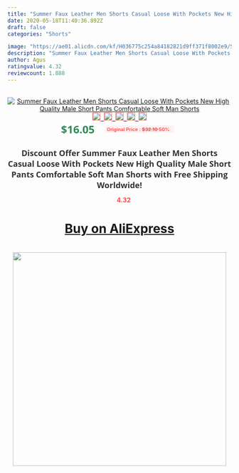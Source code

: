```yaml
---
title: "Summer Faux Leather Men Shorts Casual Loose With Pockets New High Quality Male Short Pants Comfortable Soft Man Shorts"
date: 2020-05-18T11:40:36.892Z
draft: false
categories: "Shorts"

image: "https://ae01.alicdn.com/kf/H036775c254a84182821d9ff371f8002e9/Summer-Faux-Leather-Men-Shorts-Casual-Loose-With-Pockets-New-High-Quality-Male-Short-Pants-Comfortable.jpg"
description: "Summer Faux Leather Men Shorts Casual Loose With Pockets New High Quality Male Short Pants Comfortable Soft Man Shorts"
author: Agus
ratingvalue: 4.32
reviewcount: 1.888
---
```

<br>
<div style="text-align: center;">
<a href="https://s.click.aliexpress.com/e/_ASO0zR" target="_blank" rel="nofollow noopener noreferrer"><img alt="Summer Faux Leather Men Shorts Casual Loose With Pockets New High Quality Male Short Pants Comfortable Soft Man Shorts" class="magnifier-image" src="https://ae01.alicdn.com/kf/H036775c254a84182821d9ff371f8002e9/Summer-Faux-Leather-Men-Shorts-Casual-Loose-With-Pockets-New-High-Quality-Male-Short-Pants-Comfortable.jpg_640x640.jpg">
<br>
<img style="border:1px solid salmon" src="https://ae01.alicdn.com/kf/H036775c254a84182821d9ff371f8002e9/Summer-Faux-Leather-Men-Shorts-Casual-Loose-With-Pockets-New-High-Quality-Male-Short-Pants-Comfortable.jpg_120x120.jpg">&nbsp;&nbsp;<img style="border:1px solid salmon" src="https://ae01.alicdn.com/kf/Ha9a668e957994db69fd368bc44458767r/Summer-Faux-Leather-Men-Shorts-Casual-Loose-With-Pockets-New-High-Quality-Male-Short-Pants-Comfortable.jpg_120x120.jpg">&nbsp;&nbsp;<img style="border:1px solid salmon" src="https://ae01.alicdn.com/kf/H351e4fb079384fd592a26c585a70eb396/Summer-Faux-Leather-Men-Shorts-Casual-Loose-With-Pockets-New-High-Quality-Male-Short-Pants-Comfortable.jpg_120x120.jpg">&nbsp;&nbsp;<img style="border:1px solid salmon" src="https://ae01.alicdn.com/kf/H062729ff41654d2bbe185ab83675bd9cX/Summer-Faux-Leather-Men-Shorts-Casual-Loose-With-Pockets-New-High-Quality-Male-Short-Pants-Comfortable.jpg_120x120.jpg">&nbsp;&nbsp;<img style="border:1px solid salmon" src="https://ae01.alicdn.com/kf/H7da95a3a345e4a27a19557e189c42ea8A/Summer-Faux-Leather-Men-Shorts-Casual-Loose-With-Pockets-New-High-Quality-Male-Short-Pants-Comfortable.jpg_120x120.jpg"></a></div><br0>
<div style="text-align: center;"><span style="background-color: white; border: 0px; box-sizing: border-box; color: seagreen; display: inline-block; font-family: &quot;open sans&quot; , &quot;arial&quot; , &quot;helvetica&quot; , sans-serif , &quot;heiti&quot;; font-size: 24px; font-stretch: inherit; font-weight: 700; line-height: inherit; margin: 0px 10px 0px 0px; padding: 0px; vertical-align: middle;">$16.05 </span>
<span style="background: rgb(255 , 241 , 241); border-radius: 3px; border: 0px; box-sizing: border-box; color: #ff4747; display: inline-block; font-family: inherit; font-size: 12px; font-stretch: inherit; font-style: inherit; font-variant: inherit; font-weight: 600; line-height: inherit; margin: 0px; padding: 2px 5px; transform: scale(0.9); vertical-align: middle;">Original Price : <b style="text-decoration: line-through;">$32.10 </b> 50%&nbsp;&nbsp;</span></div>
<h1 style="color: #333333; display: inline-block; font-family: &quot;open sans&quot; , &quot;arial&quot; , &quot;helvetica&quot; , sans-serif , &quot;heiti&quot;; font-size: 18px; font-stretch: inherit; font-weight: 700; text-align: center;">Discount Offer Summer Faux Leather Men Shorts Casual Loose With Pockets New High Quality Male Short Pants Comfortable Soft Man Shorts with Free Shipping Worldwide!</h1>
<div style="color: #ff4747; text-align: center;">
<img src="https://4.bp.blogspot.com/-M0ZcTcb-5uY/XleCXlxnR4I/AAAAAAAAAEc/OrjgMkXV1oMQFaCRZj5HQwOCBcu3w1FegCPcBGAYYCw/s1600/star.png" style="height: 15px;">&nbsp;<b>4.32</b></div>
<div class="button_cont" align="center"><a class="buynow_a" href="https://s.click.aliexpress.com/e/_ASO0zR" target="_blank" rel="nofollow noopener noreferrer"><H1>Buy on AliExpress</H1></a></div><br>
<div class="separator" style="clear: both; text-align: center;">
<img src="https://lh3.googleusercontent.com/-pTy5HemUv9M/XlePHvY0dAI/AAAAAAAAAE4/0nX5iRUoIWY8eMW9Dpxeirr157OZliDIgCLcBGAsYHQ/s1600/badge.gif" width="480">
</div>
